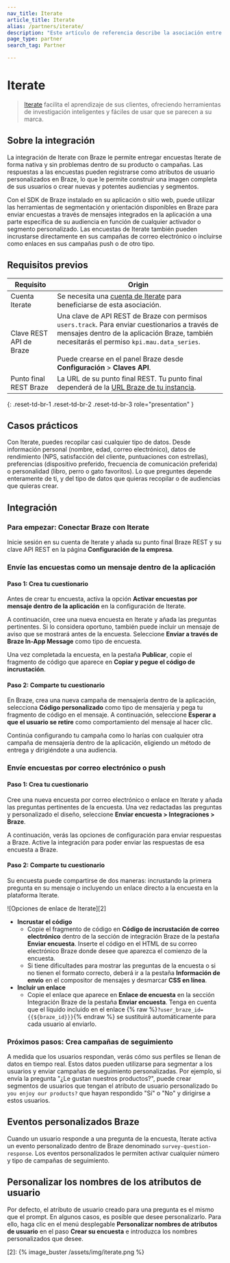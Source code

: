 ```yaml
---
nav_title: Iterate
article_title: Iterate
alias: /partners/iterate/
description: "Este artículo de referencia describe la asociación entre Braze e Iterate, que le permite enriquecer los datos de los clientes utilizando encuestas para añadir información adicional."
page_type: partner
search_tag: Partner

---
```


# Iterate

> [Iterate](https://iteratehq.com) facilita el aprendizaje de sus clientes, ofreciendo herramientas de investigación inteligentes y fáciles de usar que se parecen a su marca.



## Sobre la integración

La integración de Iterate con Braze le permite entregar encuestas Iterate de forma nativa y sin problemas dentro de su producto o campañas. Las respuestas a las encuestas pueden registrarse como atributos de usuario personalizados en Braze, lo que le permite construir una imagen completa de sus usuarios o crear nuevas y potentes audiencias y segmentos.

Con el SDK de Braze instalado en su aplicación o sitio web, puede utilizar las herramientas de segmentación y orientación disponibles en Braze para enviar encuestas a través de mensajes integrados en la aplicación a una parte específica de su audiencia en función de cualquier activador o segmento personalizado. Las encuestas de Iterate también pueden incrustarse directamente en sus campañas de correo electrónico o incluirse como enlaces en sus campañas push o de otro tipo.

## Requisitos previos

| Requisito | Origin |
|---|---|
|Cuenta Iterate | Se necesita una [cuenta de Iterate](https://iteratehq.com) para beneficiarse de esta asociación. |
| Clave REST API de Braze | Una clave de API REST de Braze con permisos `users.track`. Para enviar cuestionarios a través de mensajes dentro de la aplicación Braze, también necesitarás el permiso `kpi.mau.data_series`.<br><br> Puede crearse en el panel Braze desde **Configuración** > **Claves API**.|
| Punto final REST Braze  | La URL de su punto final REST. Tu punto final dependerá de la [URL Braze de tu instancia][6]. |
{: .reset-td-br-1 .reset-td-br-2 .reset-td-br-3 role="presentation" }

## Casos prácticos

Con Iterate, puedes recopilar casi cualquier tipo de datos. Desde información personal (nombre, edad, correo electrónico), datos de rendimiento (NPS, satisfacción del cliente, puntuaciones con estrellas), preferencias (dispositivo preferido, frecuencia de comunicación preferida) o personalidad (libro, perro o gato favoritos). Lo que preguntes depende enteramente de ti, y del tipo de datos que quieras recopilar o de audiencias que quieras crear.

## Integración

### Para empezar: Conectar Braze con Iterate

Inicie sesión en su cuenta de Iterate y añada su punto final Braze REST y su clave API REST en la página **Configuración de la empresa**.

### Envíe las encuestas como un mensaje dentro de la aplicación

#### Paso 1: Crea tu cuestionario

Antes de crear tu encuesta, activa la opción **Activar encuestas por mensaje dentro de la aplicación** en la configuración de Iterate.

A continuación, cree una nueva encuesta en Iterate y añada las preguntas pertinentes. Si lo considera oportuno, también puede incluir un mensaje de aviso que se mostrará antes de la encuesta. Seleccione **Enviar a través de Braze In-App Message** como tipo de encuesta.

Una vez completada la encuesta, en la pestaña **Publicar**, copie el fragmento de código que aparece en **Copiar y pegue el código de incrustación**.

#### Paso 2: Comparte tu cuestionario

En Braze, crea una nueva campaña de mensajería dentro de la aplicación, selecciona **Código personalizado** como tipo de mensajería y pega tu fragmento de código en el mensaje. A continuación, seleccione **Esperar a que el usuario se retire** como comportamiento del mensaje al hacer clic.

Continúa configurando tu campaña como lo harías con cualquier otra campaña de mensajería dentro de la aplicación, eligiendo un método de entrega y dirigiéndote a una audiencia.

### Envíe encuestas por correo electrónico o push

#### Paso 1: Crea tu cuestionario

Cree una nueva encuesta por correo electrónico o enlace en Iterate y añada las preguntas pertinentes de la encuesta. Una vez redactadas las preguntas y personalizado el diseño, seleccione **Enviar encuesta > Integraciones > Braze**.

A continuación, verás las opciones de configuración para enviar respuestas a Braze. Active la integración para poder enviar las respuestas de esa encuesta a Braze. 

#### Paso 2: Comparte tu cuestionario

Su encuesta puede compartirse de dos maneras: incrustando la primera pregunta en su mensaje o incluyendo un enlace directo a la encuesta en la plataforma Iterate.

![Opciones de enlace de Iterate][2]

- **Incrustar el código**
  - Copie el fragmento de código en **Código de incrustación de correo electrónico** dentro de la sección de integración Braze de la pestaña **Enviar encuesta**. Inserte el código en el HTML de su correo electrónico Braze donde desee que aparezca el comienzo de la encuesta. 
  - Si tiene dificultades para mostrar las preguntas de la encuesta o si no tienen el formato correcto, deberá ir a la pestaña **Información de envío** en el compositor de mensajes y desmarcar **CSS en línea**.
- **Incluir un enlace**
  - Copie el enlace que aparece en **Enlace de encuesta** en la sección Integración Braze de la pestaña **Enviar encuesta**. Tenga en cuenta que el líquido incluido en el enlace {% raw %}`?user_braze_id={{${braze_id}}}`{% endraw %} se sustituirá automáticamente para cada usuario al enviarlo.

### Próximos pasos: Crea campañas de seguimiento

A medida que los usuarios respondan, verás cómo sus perfiles se llenan de datos en tiempo real. Estos datos pueden utilizarse para segmentar a los usuarios y enviar campañas de seguimiento personalizadas. Por ejemplo, si envía la pregunta "¿Le gustan nuestros productos?", puede crear segmentos de usuarios que tengan el atributo de usuario personalizado `Do you enjoy our products?` que hayan respondido "Sí" o "No" y dirigirse a estos usuarios.

## Eventos personalizados Braze

Cuando un usuario responde a una pregunta de la encuesta, Iterate activa un evento personalizado dentro de Braze denominado `survey-question-response`. Los eventos personalizados le permiten activar cualquier número y tipo de campañas de seguimiento.

## Personalizar los nombres de los atributos de usuario

Por defecto, el atributo de usuario creado para una pregunta es el mismo que el prompt.
En algunos casos, es posible que desee personalizarlo. Para ello, haga clic en el menú desplegable **Personalizar nombres de atributos de usuario** en el paso **Crear su encuesta** e introduzca los nombres personalizados que desee.


[6]: {{site.baseurl}}/api/basics/#endpoints
[2]: {% image_buster /assets/img/iterate.png %}
